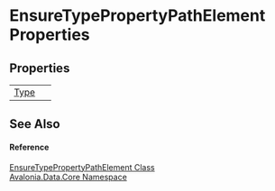 # EnsureTypePropertyPathElement Properties




## Properties
<table>
<tr>
<td><a href="P_Avalonia_Data_Core_EnsureTypePropertyPathElement_Type">Type</a></td>
<td> </td>
</tr>
</table>

## See Also


#### Reference
<a href="T_Avalonia_Data_Core_EnsureTypePropertyPathElement">EnsureTypePropertyPathElement Class</a>  
<a href="N_Avalonia_Data_Core">Avalonia.Data.Core Namespace</a>  


